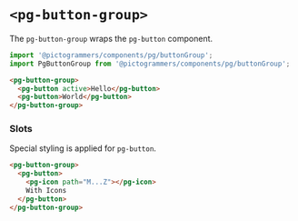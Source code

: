 # `<pg-button-group>`

The `pg-button-group` wraps the `pg-button` component.

```typescript
import '@pictogrammers/components/pg/buttonGroup';
import PgButtonGroup from '@pictogrammers/components/pg/buttonGroup';
```

```html
<pg-button-group>
  <pg-button active>Hello</pg-button>
  <pg-button>World</pg-button>
</pg-button-group>
```

### Slots

Special styling is applied for `pg-button`.

```html
<pg-button-group>
  <pg-button>
    <pg-icon path="M...Z"></pg-icon>
    With Icons
  </pg-button>
</pg-button-group>
```